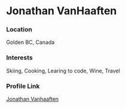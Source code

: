 # Jonathan VanHaaften

### Location

Golden BC, Canada

### Interests

Skiing,
Cooking,
Learing to code,
Wine,
Travel

### Profile Link

[Jonathan Vanhaaften](https://github.com/jonathanvanhaaften)
